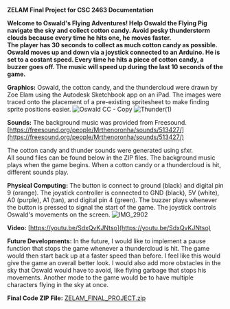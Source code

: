 
**ZELAM Final Project for CSC 2463 Documentation**

**Welcome to Oswald's Flying Adventures! Help Oswald the Flying Pig navigate the sky and collect cotton candy.  Avoid pesky thunderstorm clouds because every time he hits one, he moves faster.  
The player has 30 seconds to collect as much cotton candy as possible.  Oswald moves up and down via a joystick connected to an Arduino. He is set to a costant speed. Every time he hits a piece of cotton candy, a buzzer goes off.  The music will speed up during the last 10 seconds of the game.**

**Graphics:**
Oswald, the cotton candy, and the thundercloud were drawn by Zoe Elam using the Autodesk Sketchbook app on an iPad.  The images were traced onto the placement of a pre-existing spritesheet to make finding sprite positions easier.
![Oswald   CC - Copy](https://user-images.githubusercontent.com/97987830/164994747-47dbfd6c-8324-48a1-8f80-3f90cbae14d8.png)
![Thunder(1)](https://user-images.githubusercontent.com/97987830/164995063-18351409-7843-4a44-b841-5c3ae091cbe0.png)

**Sounds:**
The background music was provided from Freesound. [https://freesound.org/people/Mrthenoronha/sounds/513427/](https://freesound.org/people/Mrthenoronha/sounds/513427/)

The cotton candy and thunder sounds were generated using sfxr.  
All sound files can be found below in the ZIP files.
The background music plays when the game begins.  When a cotton candy or a thundercloud is hit, different sounds play.


**Physical Computing:**
The button is connect to ground (black) and digital pin 9 (orange).
The joystick controller is connected to GND (black), 5V (white), A0 (purple), A1 (tan), and digital pin 4 (green).  The buzzer plays whenever the button is pressed to signal the start of the game.  The joystick controls Oswald's movements on the screen.
![IMG_2902](https://user-images.githubusercontent.com/97987830/166120741-fafa26d9-8421-4c6a-9cc4-7a118711675f.jpg)


**Video:** [https://youtu.be/SdxQvKJNtso](https://youtu.be/SdxQvKJNtso)

**Future Developments:**
In the future, I would like to implement a pause function that stops the game whenever a thundercloud is hit.  The game would then start back up at a faster speed than before.  I feel like this would give the game an overall better look.  I would also add more obstacles in the sky that Oswald would have to avoid, like flying garbage that stops his movements. Another mode to the game would be to have multiple characters flying in the sky at once.

**Final Code ZIP File:**
[ZELAM_FINAL_PROJECT.zip](https://github.com/zelam1/zelam1.github.io/files/8628394/ZELAM_FINAL_PROJECT.zip)
